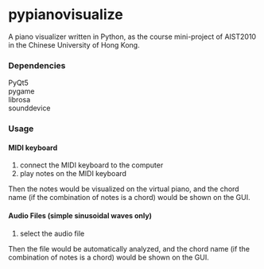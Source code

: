 # pypianovisualize
A piano visualizer written in Python, as the course mini-project of AIST2010 in the Chinese University of Hong Kong.

### Dependencies
PyQt5  
pygame  
librosa  
sounddevice

### Usage
#### MIDI keyboard
1. connect the MIDI keyboard to the computer
2. play notes on the MIDI keyboard  

Then the notes would be visualized on the virtual piano, and the chord name (if the combination of notes is a chord) would be shown on the GUI.
#### Audio Files (simple sinusoidal waves only)
1. select the audio file  

Then the file would be automatically analyzed, and the chord name (if the combination of notes is a chord) would be shown on the GUI.
